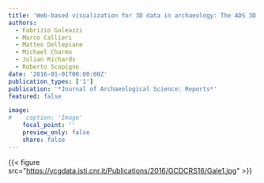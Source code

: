 ```yaml
---
title: 'Web-based visualization for 3D data in archaeology: The ADS 3D viewer'
authors:
  - Fabrizio Galeazzi
  - Marco Callieri
  - Matteo Dellepiane
  - Michael Charmo
  - Julian Richards
  - Roberto Scopigno
date: '2016-01-01T00:00:00Z'
publication_types: ['1']
publication: '*Journal of Archaeological Science: Reports*'
featured: false

image:
#    caption: 'Image'
    focal_point: ''
    preview_only: false
    share: false
---
```

{{< figure src="https://vcgdata.isti.cnr.it/Publications/2016/GCDCRS16/Gale1.jpg" >}}
